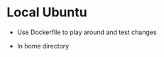 # Local Ubuntu

* Use Dockerfile to play around and test changes
* In home directory

  ```sh
  ```
